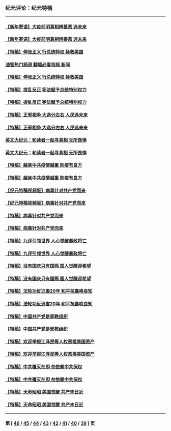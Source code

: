 ### 纪元评论：纪元特稿
---
#### [【新年寄语】大疫前明真相辨善恶 选未来](../../pages/nsc424/n12660855.md?05150330) 
#### [【新年寄语】大疫前明真相辨善恶 选未来](../../pages/nsc424/n12660855.md?05150330) 
#### [【特稿】伸张正义 行总统特权 拯救美国](../../pages/nsc424/n12616806.md?05150330) 
#### [油管热门频道 翻墙必看视频 新闻](ok?05150330)
#### [【特稿】伸张正义 行总统特权 拯救美国](../../pages/nsc424/n12616806.md?05150330) 
#### [【特稿】拨乱反正 宪法赋予总统特别权力](../../pages/nsc424/n12598306.md?05150330) 
#### [【特稿】拨乱反正 宪法赋予总统特别权力](../../pages/nsc424/n12598306.md?05150330) 
#### [【特稿】正邪相争 大选分左右 人民选未来](../../pages/nsc424/n12545208.md?05150330) 
#### [【特稿】正邪相争 大选分左右 人民选未来](../../pages/nsc424/n12545208.md?05150330) 
#### [英文大纪元：和读者一起寻真相 无所畏惧](../../pages/nsc424/n12542027.md?05150330) 
#### [英文大纪元：和读者一起寻真相 无所畏惧](../../pages/nsc424/n12542027.md?05150330) 
#### [【特稿】越亲中共疫情越重 防疫有良方](../../pages/nsc424/n12042989.md?05150330) 
#### [【特稿】越亲中共疫情越重 防疫有良方](../../pages/nsc424/n12042989.md?05150330) 
#### [【纪元特稿视频版】病毒针对共产党而来](../../pages/nsc424/n11977328.md?05150330) 
#### [【纪元特稿视频版】病毒针对共产党而来](../../pages/nsc424/n11977328.md?05150330) 
#### [【特稿】病毒针对共产党而来](../../pages/nsc424/n11928818.md?05150330) 
#### [【特稿】病毒针对共产党而来](../../pages/nsc424/n11928818.md?05150330) 
#### [【特稿】九评引领世界 人心觉醒暴政将亡](../../pages/nsc424/n11660496.md?05150330) 
#### [【特稿】九评引领世界 人心觉醒暴政将亡](../../pages/nsc424/n11660496.md?05150330) 
#### [【特稿】没有国庆只有国殇 国人觉醒迎希望](../../pages/nsc424/n11549354.md?05150330) 
#### [【特稿】没有国庆只有国殇 国人觉醒迎希望](../../pages/nsc424/n11549354.md?05150330) 
#### [【特稿】法轮功反迫害20年 和平抗暴唤良知](../../pages/nsc424/n11389135.md?05150330) 
#### [【特稿】法轮功反迫害20年 和平抗暴唤良知](../../pages/nsc424/n11389135.md?05150330) 
#### [【特稿】中国共产党是邪教组织](../../pages/nsc424/n11355551.md?05150330) 
#### [【特稿】中国共产党是邪教组织](../../pages/nsc424/n11355551.md?05150330) 
#### [【特稿】欢迎举报江泽民等人权恶棍美国资产](../../pages/nsc424/n11303040.md?05150330) 
#### [【特稿】欢迎举报江泽民等人权恶棍美国资产](../../pages/nsc424/n11303040.md?05150330) 
#### [【特稿】中共覆灭在即 勿依赖中共保权](../../pages/nsc424/n11278510.md?05150330) 
#### [【特稿】中共覆灭在即 勿依赖中共保权](../../pages/nsc424/n11278510.md?05150330) 
#### [【特稿】天命昭昭 美国觉醒 共产末日近](../../pages/nsc424/n11150259.md?05150330) 
#### [【特稿】天命昭昭 美国觉醒 共产末日近](../../pages/nsc424/n11150259.md?05150330) 

---
#### 第 [ [46](./46.md?05150330) / [45](./45.md?05150330) / [44](./44.md?05150330) / [43](./43.md?05150330) / [42](./42.md?05150330) / [41](./41.md?05150330) / [40](./40.md?05150330) / [39](./39.md?05150330) ] 页
